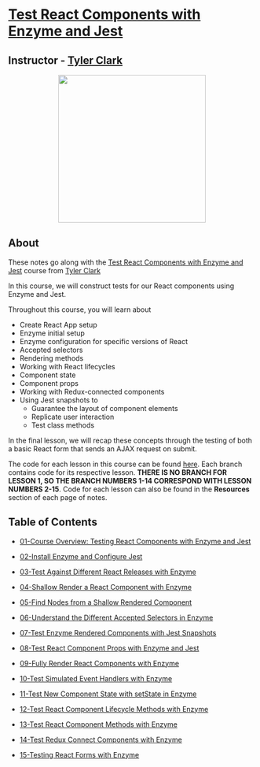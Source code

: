 # [Test React Components with Enzyme and Jest](https://egghead.io/courses/test-react-components-with-enzyme-and-jest)

## Instructor - [Tyler Clark](https://egghead.io/instructors/tyler-clark)

<p align="center"><img src="https://d2eip9sf3oo6c2.cloudfront.net/series/square_covers/000/000/198/full/EGH_TestReactJest-edited.png" width="300"/></p>

## About

These notes go along with the [Test React Components with Enzyme and Jest](https://egghead.io/courses/test-react-components-with-enzyme-and-jest) course from [Tyler Clark](https://egghead.io/instructors/tyler-clark)

In this course, we will construct tests for our React components using Enzyme and Jest.

Throughout this course, you will learn about
- Create React App setup
- Enzyme initial setup
- Enzyme configuration for specific versions of React
- Accepted selectors
- Rendering methods
- Working with React lifecycles
- Component state
- Component props
- Working with Redux-connected components
- Using Jest snapshots to
  - Guarantee the layout of component elements
  - Replicate user interaction
  - Test class methods

In the final lesson, we will recap these concepts through the testing of both a basic React form that sends an AJAX request on submit.

The code for each lesson in this course can be found [here](https://github.com/ParkerGits/react-enzyme-jest). Each branch contains code for its respective lesson. **THERE IS NO BRANCH FOR LESSON 1, SO THE BRANCH NUMBERS 1-14 CORRESPOND WITH LESSON NUMBERS 2-15**. Code for each lesson can also be found in the **Resources** section of each page of notes.

## Table of Contents

- [01-Course Overview: Testing React Components with Enzyme and Jest](01-course-overview-testing-react-components-with-enzyme-and-jest.md)

- [02-Install Enzyme and Configure Jest](02-install-enzyme-and-configure-jest.md)

- [03-Test Against Different React Releases with Enzyme](03-test-against-different-react-releases-with-enzyme.md)

- [04-Shallow Render a React Component with Enzyme](04-shallow-render-a-react-component-with-enzyme.md)

- [05-Find Nodes from a Shallow Rendered Component](05-find-nodes-from-a-shallow-rendered-component.md)

- [06-Understand the Different Accepted Selectors in Enzyme](06-understand-the-different-accepted-selectors-in-enzyme.md)

- [07-Test Enzyme Rendered Components with Jest Snapshots](07-test-enzyme-rendered-components-with-jest-snapshots.md)

- [08-Test React Component Props with Enzyme and Jest](08-test-react-component-props-with-enzyme-and-jest.md)

- [09-Fully Render React Components with Enzyme](09-fully-render-react-components-with-enzyme.md)

- [10-Test Simulated Event Handlers with Enzyme](10-test-simulated-event-handlers-with-enzyme.md)

- [11-Test New Component State with setState in Enzyme](11-test-new-component-state-with-set-state-in-enzyme.md)

- [12-Test React Component Lifecycle Methods with Enzyme](12-test-react-component-lifecycle-methods-with-enzyme.md)

- [13-Test React Component Methods with Enzyme](13-test-react-component-methods-with-enzyme.md)

- [14-Test Redux Connect Components with Enzyme](14-test-redux-connect-components-with-enzyme.md)

- [15-Testing React Forms with Enzyme](15-testing-react-forms-with-enzyme.md)
